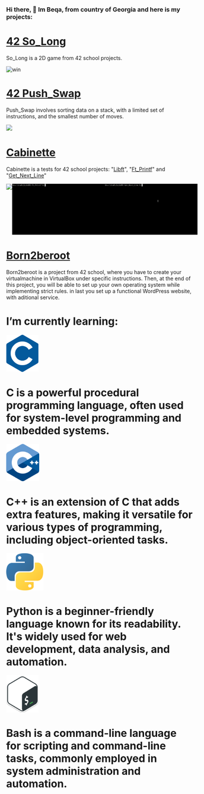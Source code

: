 ### Hi there, 👋 Im Beqa, from country of Georgia and here is my projects:


# [42 So_Long](https://github.com/BEQSONA-cmd/So_Long)
So_Long is a 2D game from 42 school projects.

![win](https://github.com/BEQSONA-cmd/So_Long/assets/133658192/72a974c0-d183-4a4c-a762-e87ce6636231)

# [42 Push_Swap](https://github.com/BEQSONA-cmd/Push_Swap)
Push_Swap involves sorting data on a stack, with a limited set of instructions, and the smallest number of moves.

<img src="https://github.com/BEQSONA-cmd/Push_Swap/assets/133658192/fb57ca28-fa47-4339-8bfc-6dbd4aa1ba4f" width="600">


# [Cabinette](https://github.com/BEQSONA-cmd/Cabinette)
Cabinette is a tests for 42 school projects: "[Libft](https://github.com/BEQSONA-cmd/Libft)", "[Ft_Printf](https://github.com/BEQSONA-cmd/Ft_Printf)" and "[Get_Next_Line](https://github.com/BEQSONA-cmd/Get_Next_Line)"
<div style="display: flex;">
    <img src="https://github.com/BEQSONA-cmd/Cabinette/blob/master/Gifs/Libft.gif" width="250">
    <img src="https://github.com/BEQSONA-cmd/Cabinette/blob/master/Gifs/Ft_Printf.gif" width="250">
    <img src="https://github.com/BEQSONA-cmd/Cabinette/blob/master/Gifs/Get_Next_Line.gif" width="250">
</div>

# [Born2beroot](https://github.com/BEQSONA-cmd/Born2beroot)
Born2beroot is a project from 42 school, where you have to create your virtualmachine in VirtualBox under specific instructions. Then, at the end of this project, you will be able to set up your own operating system while implementing strict rules. in last you set up a functional WordPress website, with aditional service.


# I’m currently learning:
<a href="URL_REDIRECT" target="blank"><img align="center" src="https://github.com/BEQSONA-cmd/BEQSONA-cmd/blob/main/C.png" height="100" /></a>
# C is a powerful procedural programming language, often used for system-level programming and embedded systems.
<a href="URL_REDIRECT" target="blank"><img align="center" src="https://github.com/BEQSONA-cmd/BEQSONA-cmd/blob/main/C%2B%2B.png" height="100" /></a>
# C++ is an extension of C that adds extra features, making it versatile for various types of programming, including object-oriented tasks.
<a href="URL_REDIRECT" target="blank"><img align="center" src="https://github.com/BEQSONA-cmd/BEQSONA-cmd/blob/main/Python.png" height="100" /></a>
# Python is a beginner-friendly language known for its readability. It's widely used for web development, data analysis, and automation.
<a href="URL_REDIRECT" target="blank"><img align="center" src="https://github.com/BEQSONA-cmd/BEQSONA-cmd/blob/main/Bash.png" height="100" /></a>
# Bash is a command-line language for scripting and command-line tasks, commonly employed in system administration and automation.

<!--

- 🔭 I’m currently working on ...
- 🌱 I’m currently learning ...
- 👯 I’m looking to collaborate on ...
- 🤔 I’m looking for help with ...
- 💬 Ask me about ...
- 📫 How to reach me: ...
- 😄 Pronouns: ...
- ⚡ Fun fact: ...
-->
